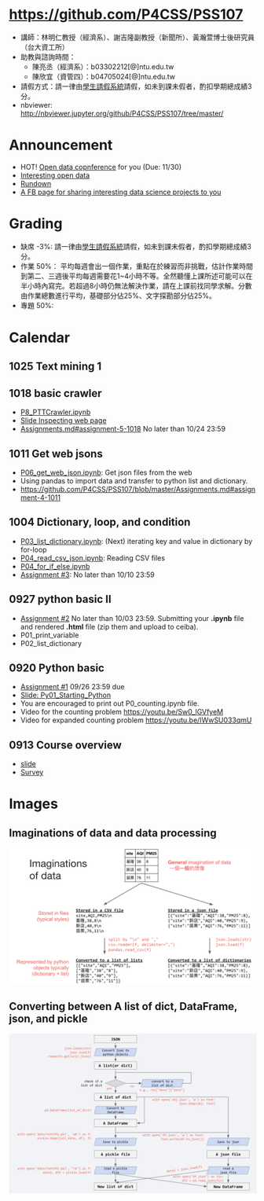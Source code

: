 # https://github.com/P4CSS/PSS107
* 講師：林明仁教授（經濟系）、謝吉隆副教授（新聞所）、黃瀚萱博士後研究員（台大資工所）
* 助教與諮詢時間：
  * 陳亮丞（經濟系）：b03302212[@]ntu.edu.tw
  * 陳欣宜（資管四）：b04705024[@]ntu.edu.tw
* 請假方式：請一律由[學生請假系統](http://advisory.osa.ntu.edu.tw/editor_model/u_editor_v1.asp?id={D1577A6B-F9BE-4448-97E8-78E4D04AF572})請假，如未到課未假者，酌扣學期總成績3分。
* nbviewer: http://nbviewer.jupyter.org/github/P4CSS/PSS107/tree/master/

# Announcement
* HOT! [Open data copnference](https://github.com/P4CSS/p4css.github.io/blob/master/img/competition.jpg) for you (Due: 11/30)
* [Interesting open data](https://github.com/P4CSS/p4css.github.io/blob/master/data.md)
* [Rundown](rundown.md)
* [A FB page for sharing interesting data science projects to you](https://www.facebook.com/p4css/)

# Grading
* 缺席 -3%: 請一律由[學生請假系統](http://advisory.osa.ntu.edu.tw/editor_model/u_editor_v1.asp?id={D1577A6B-F9BE-4448-97E8-78E4D04AF572})請假，如未到課未假者，酌扣學期總成績3分。
* 作業 50%： 平均每週會出一個作業，重點在於練習而非挑戰，估計作業時間到第二、三週後平均每週需要花1~4小時不等。全然聽懂上課所述可能可以在半小時內寫完。若超過8小時仍無法解決作業，請在上課前找同學求解。分數由作業總數進行平均，基礎部分佔25%、文字探勘部分佔25%。
* 專題 50%: 


# Calendar

## 1025 Text mining 1

## 1018 basic crawler
* [P8_PTTCrawler.ipynb](P8_PTTCrawler.ipynb)
* [Slide Inspecting web page](https://docs.google.com/presentation/d/e/2PACX-1vSrIfJQJpr_24wwIjMaTMKiq_xrhZ5n-J26G7xbXC1HIMMKWfMsm6zFWOsX8NxNEN_S46z9PnsASj32/pub?start=false&loop=false&delayms=3000)
* [Assignments.md#assignment-5-1018](Assignments.md#assignment-5-1018) No later than 10/24 23:59


## 1011 Get web jsons
* [P06_get_web_json.ipynb](P06_get_web_json.ipynb): Get json files from the web
* Using pandas to import data and transfer to python list and dictionary.
* https://github.com/P4CSS/PSS107/blob/master/Assignments.md#assignment-4-1011

## 1004 Dictionary, loop, and condition
* [P03_list_dictionary.ipynb](P03_list_dictionary.ipynb): (Next) iterating key and value in dictionary by for-loop
* [P04_read_csv_json.ipynb](P04_read_csv_json.ipynb): Reading CSV files
* [P04_for_if_else.ipynb](P04_for_if_else.ipynb)
* [Assignment #3](https://github.com/P4CSS/PSS107/blob/master/Assignments.md#assignment-3-1004): No later than 10/10 23:59

## 0927 python basic II
* [Assignment #2](https://github.com/P4CSS/PSS107/blob/master/Assignments.md#assignment-2) No later than 10/03 23:59. Submitting your **.ipynb** file and rendered **.html** file (zip them and upload to ceiba). 
* P01_print_variable
* P02_list_dictionary

## 0920 Python basic
* [Assignment #1](https://github.com/P4CSS/PSS107/blob/master/Assignments.md#assignment-1) 09/26 23:59 due
* [Slide: Py01_Starting_Python](https://docs.google.com/presentation/d/1zv7r_5NVGFS7INs6RJdP3F9v526PBar2TNSW9QjuyVk/edit?usp=sharing)
* You are encouraged to print out P0_counting.ipynb file.
* Video for the counting problem https://youtu.be/Sw0_lGVfyeM
* Video for expanded counting problem https://youtu.be/IWwSU033qmU

## 0913 Course overview
* [slide](https://docs.google.com/presentation/d/e/2PACX-1vQzvayR4PL4yXdOOU6r0bSrqPkSF6Ls-QQ3ul9dtSTrMwHs7eS7xxWZOnoS3vRAFEP6pfizLBfBbPaJ/pub?start=false&loop=false&delayms=3000)
* [Survey](https://goo.gl/forms/Zch5gVBVMnnXoyUR2)

# Images

## Imaginations of data and data processing
![](img/reading_data.png)
## Converting between A list of dict, DataFrame, json, and pickle
![](img/save_load_json.png)


